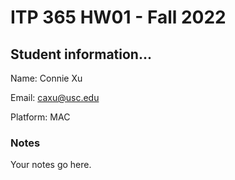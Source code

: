 # ITP 365 HW01 - Fall 2022 #

## Student information... ##
Name: Connie Xu

Email: caxu@usc.edu

Platform: MAC

### Notes ###
Your notes go here.

